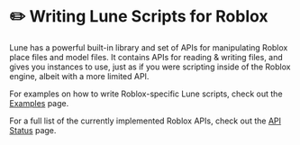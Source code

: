 <!-- markdownlint-disable MD033 -->
<!-- markdownlint-disable MD026 -->

# ✏️ Writing Lune Scripts for Roblox

Lune has a powerful built-in library and set of APIs for manipulating Roblox place files and model files. It contains APIs for reading & writing files, and gives you instances to use, just as if you were scripting inside of the Roblox engine, albeit with a more limited API.

For examples on how to write Roblox-specific Lune scripts, check out the [Examples](https://lune.gitbook.io/lune/roblox/examples) page.

For a full list of the currently implemented Roblox APIs, check out the [API Status](https://lune.gitbook.io/lune/roblox/api-status) page.
